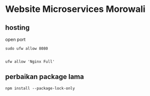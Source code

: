 # Website Microservices Morowali

## hosting
open port 
```
sudo ufw allow 8080


ufw allow 'Nginx Full'
```

## perbaikan package lama
```
npm install --package-lock-only
```